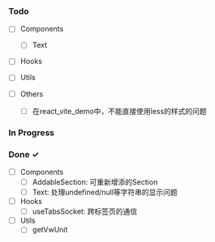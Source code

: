 ### Todo

- [ ] Components
  - [ ] Text

- [ ] Hooks  
  
- [ ] Utils 

- [ ] Others
  - [ ] 在react_vite_demo中，不能直接使用less的样式的问题
  

### In Progress


### Done ✓

- [ ] Components
  - [ ] AddableSection: 可重新增添的Section
  - [ ] Text: 处理undefined/null等字符串的显示问题

- [ ] Hooks  
  - [ ] useTabsSocket: 跨标签页的通信

- [ ] Utils 
  - [ ] getVwUnit